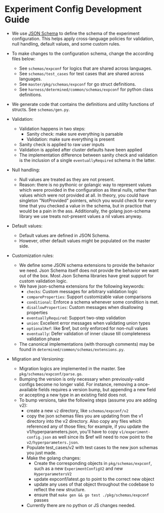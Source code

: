 # Experiment Config Development Guide

- We use [JSON Schema](https://json-schema.org/) to define the schema of 
  the experiment configuration. This helps apply cross-language policies 
  for validation, null handling, default values, and some custom rules.
  
- To make changes to the configuration schema, change the according files below: 
    - See `schemas/expconf` for logics that are shared across languages.
    - See `schemas/test_cases` for test cases that are shared across languages.
    - See `master/pkg/schemas/expconf` for go struct definitions.
    - See `harness/determined/common/schemas/expconf` for python class definitions.

- We generate code that contains the definitions and utility functions of 
  structs.  See `schemas/gen.py`.

- Validation:
    - Validation happens in two steps:
        - Sanity check: make sure everything is parsable
        - Validation: make sure everything is present
    - Sanity check is applied to raw user inputs
    - Validation is applied after cluster defaults have been applied
    - The implementation difference between sanity check and validation is the
      inclusion of a single `eventuallyRequired` schema in the latter.

- Null handling:
    - Null values are treated as they are not present. 
    - Reason: there is no pythonic or golangic way to represent values which were 
      provided in the configuration as literal nulls, rather than values which
      were not provided at all.  In theory, you could have singleton
      "NotProvided" pointers, which you would check for every time that you
      checked a value in the schema, but in practice that would be a pain in the
      ass.  Additionally, the golang json-schema library we use treats
      not-present values a nil values anyway.

- Default values:
    - Default values are defined in JSON Schema. 
    - However, other default values might be populated on the master side.

- Customization rules:
    - We define some JSON schema extensions to provide the behavior we need.
      Json Schema itself does not provide the behavior we want out of the box.
      Most Json Schema libraries have great support for custom validation logic.
    - We have json-schema extensions for the following keywords:
        - `checks`: Custom messages for arbitrary validation logic
        - `compareProperties`: Support customizable value comparisons
        - `conditional`: Enforce a schema whenever some condition is met.
        - `disallowProperties`: Custom messages when disallowing properties
        - `eventuallyRequired`: Support two-step validation
        - `union`: Excellent error messages when validating union types
        - `optionalRef`: like $ref, but only enforced for non-null values
        - `eventually`: Defer validation of inner clause till completeness validation phase
    - The canonical implementations (with thorough comments) may be found in
      `determined/common/schemas/extensions.py`.

- Migration and Versioning:
    - Migration logics are implemented in the master. See `pkg/schemas/expconf/parse.go`.
    - Bumping the version is only necessary when previously-valid configs become
      no longer valid.  For instance, removing a once-available fields requires a
      version bump, but appending a new field or accepting a new type in an
      existing field does not.
    - To bump versions, take the following steps (assume you are adding v2):
        - create a new `v2` directory, like `schemas/expconf/v2`
        - copy the json schemas files you are updating from the v1 directory into
          the v2 directory.  Also copy any files which referenced any of those
          files; for example, if you update the v1/hyperparameters.json, you'll
          have to copy `v1/experiment-config.json` as well since its $ref will need
          to now point to the `v2/hyperparameters.json`.
        - Populate test_cases/v2 with test cases to the new json schemas you just
          made.
        - Make the golang changes:
            - Create the corresponding objects in `pkg/schemas/expconf`, such as a
              new `ExperimentConfigV2` and new `HyperparametersV2`
            - update expconf/latest.go to point to the correct new object
            - update any uses of that object throughout the codebase to reflect
              the new structure.
            - ensure that `make gen && go test ./pkg/schemas/expconf` passes
        - Currently there are no python or JS changes needed.
